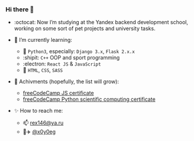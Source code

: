 ### Hi there 👋

- :octocat: Now I’m studying at the Yandex backend development school, working on some sort of pet projects and university tasks.

- :mag_right: I’m currently learning:
  - :snake: `Python3`, especially: `Django 3.x`, `Flask 2.x.x`
  - :shipit: `C++` OOP and sport programming
  - :electron: `React JS` & `JavaScript`
  - :art: `HTML`, `CSS`, `SASS`

- :memo: Achivments (hopefully, the list will grow):
  - [freeCodeCamp JS certificate](https://www.freecodecamp.org/certification/x0y0eg/javascript-algorithms-and-data-structures)
  - [freeCodeCamp Python scientific computing certificate](https://www.freecodecamp.org/certification/x0y0eg/scientific-computing-with-python-v7)

- :sparkles: How to reach me: 
  - :mailbox: rex146@ya.ru
  - :page_facing_up::airplane: [@x0y0eg](https://t.me/x0y0eg)
  
